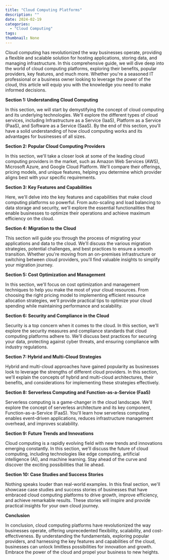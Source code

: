 ```yaml
---
title: "Cloud Computing Platforms"
description: ""
date: 2024-02-19
categories:
  - "Cloud Computing"
tags:
thumbnail: None
---
```


<p>Cloud computing has revolutionized the way businesses operate, providing a flexible and scalable solution for hosting applications, storing data, and managing infrastructure. In this comprehensive guide, we will dive deep into the world of cloud computing platforms, exploring their benefits, popular providers, key features, and much more. Whether you're a seasoned IT professional or a business owner looking to leverage the power of the cloud, this article will equip you with the knowledge you need to make informed decisions.</p>

<p><strong>Section 1: Understanding Cloud Computing</strong></p>
<p>In this section, we will start by demystifying the concept of cloud computing and its underlying technologies. We'll explore the different types of cloud services, including Infrastructure as a Service (IaaS), Platform as a Service (PaaS), and Software as a Service (SaaS). By the end of this section, you'll have a solid understanding of how cloud computing works and its advantages for businesses of all sizes.</p>

<p><strong>Section 2: Popular Cloud Computing Providers</strong></p>
<p>In this section, we'll take a closer look at some of the leading cloud computing providers in the market, such as Amazon Web Services (AWS), Microsoft Azure, and Google Cloud Platform. We'll compare their offerings, pricing models, and unique features, helping you determine which provider aligns best with your specific requirements.</p>

<p><strong>Section 3: Key Features and Capabilities</strong></p>
<p>Here, we'll delve into the key features and capabilities that make cloud computing platforms so powerful. From auto-scaling and load balancing to data storage and security, we'll explore the essential functionalities that enable businesses to optimize their operations and achieve maximum efficiency on the cloud.</p>

<p><strong>Section 4: Migration to the Cloud</strong></p>
<p>This section will guide you through the process of migrating your applications and data to the cloud. We'll discuss the various migration strategies, potential challenges, and best practices to ensure a smooth transition. Whether you're moving from an on-premises infrastructure or switching between cloud providers, you'll find valuable insights to simplify your migration journey.</p>

<p><strong>Section 5: Cost Optimization and Management</strong></p>
<p>In this section, we'll focus on cost optimization and management techniques to help you make the most of your cloud resources. From choosing the right pricing model to implementing efficient resource allocation strategies, we'll provide practical tips to optimize your cloud spending while maintaining performance and scalability.</p>

<p><strong>Section 6: Security and Compliance in the Cloud</strong></p>
<p>Security is a top concern when it comes to the cloud. In this section, we'll explore the security measures and compliance standards that cloud computing platforms adhere to. We'll discuss best practices for securing your data, protecting against cyber threats, and ensuring compliance with industry regulations.</p>

<p><strong>Section 7: Hybrid and Multi-Cloud Strategies</strong></p>
<p>Hybrid and multi-cloud approaches have gained popularity as businesses look to leverage the strengths of different cloud providers. In this section, we'll explain the concepts of hybrid and multi-cloud architectures, their benefits, and considerations for implementing these strategies effectively.</p>

<p><strong>Section 8: Serverless Computing and Function-as-a-Service (FaaS)</strong></p>
<p>Serverless computing is a game-changer in the cloud landscape. We'll explore the concept of serverless architecture and its key component, Function-as-a-Service (FaaS). You'll learn how serverless computing enables event-driven applications, reduces infrastructure management overhead, and improves scalability.</p>

<p><strong>Section 9: Future Trends and Innovations</strong></p>
<p>Cloud computing is a rapidly evolving field with new trends and innovations emerging constantly. In this section, we'll discuss the future of cloud computing, including technologies like edge computing, artificial intelligence (AI), and machine learning. Stay ahead of the curve and discover the exciting possibilities that lie ahead.</p>

<p><strong>Section 10: Case Studies and Success Stories</strong></p>
<p>Nothing speaks louder than real-world examples. In this final section, we'll showcase case studies and success stories of businesses that have embraced cloud computing platforms to drive growth, improve efficiency, and achieve remarkable results. These stories will inspire and provide practical insights for your own cloud journey.</p>

<p><strong>Conclusion</strong></p>
<p>In conclusion, cloud computing platforms have revolutionized the way businesses operate, offering unprecedented flexibility, scalability, and cost-effectiveness. By understanding the fundamentals, exploring popular providers, and harnessing the key features and capabilities of the cloud, businesses can unlock limitless possibilities for innovation and growth. Embrace the power of the cloud and propel your business to new heights.</p>